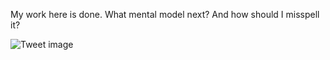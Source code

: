 My work here is done. What mental model next? And how should I misspell it?


![Tweet image](/assets/crosspoast/GiVH4uaaYAMki6l.jpg)

